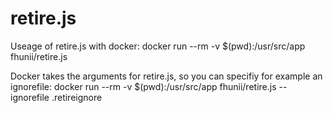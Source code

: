 # retire.js

Useage of retire.js with docker:
docker run --rm -v $(pwd):/usr/src/app fhunii/retire.js 

Docker takes the arguments for retire.js, so you can specifiy for example an ignorefile:
docker run --rm -v $(pwd):/usr/src/app fhunii/retire.js --ignorefile .retireignore
